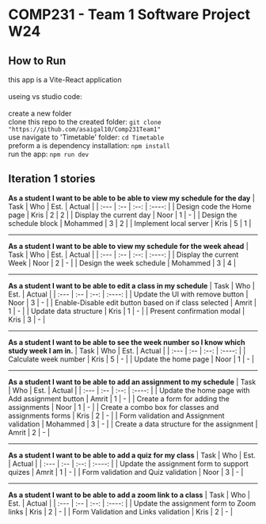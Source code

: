 # COMP231 - Team 1 Software Project W24

## How to Run
this app is a Vite-React application<br><br>
useing vs studio code:<br><br>
  create a new folder<br>
  clone this repo to the created folder: `git clone "https://github.com/asaigal10/Comp231Team1"`<br>
  use navigate to 'Timetable' folder: `cd Timetable`<br>
  preform a is dependency installation: `npm install`<br>
  run the app: `npm run dev`<br>

## Iteration 1 stories

**As a student I want to be able to be able to view my schedule for the day**
| Task | Who | Est. | Actual |
| :--- | :-- | :--: | :----: |
| Design code the Home page | Kris | 2 | 2 |
| Display the current day | Noor | 1 | - |
| Design the schedule block | Mohammed | 3 | 2 |
| Implement local server | Kris | 5 | 1 |

***

**As a student I want to be able to view my schedule for the week ahead**
| Task | Who | Est. | Actual |
| :--- | :-- | :--: | :----: |
| Display the current Week | Noor | 2 | - |
| Design the week schedule | Mohammed | 3 | 4 |

***

**As a student I want to be able to edit a class in my schedule**
| Task | Who | Est. | Actual |
| :--- | :-- | :--: | :----: |
| Update the UI with remove button | Noor | 3 | - |
| Enable-Disable edit button based on if class selected | Amrit | 1 | - |
| Update data structure | Kris | 1 | - |
| Present confirmation modal | Kris | 3 | - |

***

**As a student I want to be able to see the week number so I know which study week I am in.**
| Task | Who | Est. | Actual |
| :--- | :-- | :--: | :----: |
| Calculate week number | Kris | 5 | - |
| Update the home page | Noor | 1 | - |

***

**As a student I want to be able to add an assignment to my schedule**
| Task | Who | Est. | Actual |
| :--- | :-- | :--: | :----: |
| Update the home page with Add assignment button | Amrit | 1 | - |
| Create a form for adding the assignments | Noor | 1 | - |
| Create a combo box for classes and assignments forms | Kris | 2 | - |
| Form validation and Assignment validation | Mohammed | 3 | - |
| Create a data structure for the assignment | Amrit | 2 | - |

***

**As a student I want to be able to add a quiz for my class**
| Task | Who | Est. | Actual |
| :--- | :-- | :--: | :----: |
| Update the assignment form to support quizes | Amrit | 1 | - |
| Form validation and Quiz validation | Noor | 3 | - |

***

**As a student I want to be able to add a zoom link to a class**
| Task | Who | Est. | Actual |
| :--- | :-- | :--: | :----: |
| Update the assignment form to Zoom links | Kris | 2 | - |
| Form Validation and Links validation | Kris | 2 | - |
